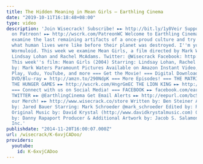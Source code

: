 ```yaml
---
title: The Hidden Meaning in Mean Girls – Earthling Cinema
date: "2019-10-11T16:18:48+08:00"
type: video
description: 'Join Wisecrack! Subscribe! ►► http://bit.ly/1y8Veir Support Wisecrack
  on Patreon! ►► http://wscrk.com/PatreonWC Welcome to Earthling Cinema, where we
  examine the last remaining artifacts of a once-proud culture and try to understand
  what human lives were like before their planet was destroyed. I''m your host, Garyx
  Wormuloid. This week we examine Mean Girls, a film directed by Mark Waters and starring
  Lindsay Lohan and Rachel McAdams. Twitter: @Wisecrack Facebook: http://on.fb.me/1EW65id
  This week''s film: Mean Girls (2004) Starring: Lindsay Lohan, Rachel McAdams Directed
  by: Mark Waters Paramount Pictures Available on Amazon Instant Video, iTunes, Google
  Play, Vudu, YouTube, and more === Get the Movie! === Digital Download ► http://amzn.to/293lJEz
  DVD/Blu-ray ► http://amzn.to/290NdpK === More Episodes! === THE MATRIX ►► http://wscrk.com/MatrxEC
  THE HUNGER GAMES ►► http://wscrk.com/HngrGmEC THE LION KING ►► http://wscrk.com/TLnKngEC
  === Connect with us on Social Media! === FACEBOOK ►► facebook.com/earthlingcinema
  TWITTER ►► @EarthlingCinema Get Email Alerts ►► http://eepurl.com/bcSRD9 Check out
  our Merch! ►► http://www.wisecrack.co/store Written by: Ben Steiner Analysis & Directed
  by: Jared Bauer Starring: Mark Schroeder @mark_schroeder Edited by: Ryan Hailey
  Original Music by: David Krystal (http://www.davidkrystalmusic.com) Opening Animation
  by: Danny Rapaport Producer & Additional Artwork by: Jacob S. Salamon © 2014 Wisecrack,
  Inc.'
publishdate: "2014-11-20T16:00:07.000Z"
url: /wisecrack/K-6xvjCADoo/
providers:
  youtube:
    id: K-6xvjCADoo
---
```

